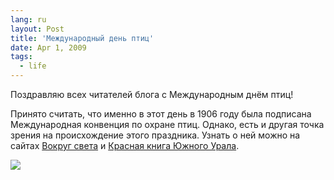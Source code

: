```yaml
---
lang: ru
layout: Post
title: 'Международный день птиц'
date: Apr 1, 2009
tags:
  - life
---
```


Поздравляю всех читателей блога с Международным днём птиц!

Принято считать, что именно в этот день в 1906 году была подписана Международная конвенция по охране птиц. Однако, есть и другая точка зрения на происхождение этого праздника. Узнать о ней можно на сайтах [Вокруг света](http://www.vokrugsveta.ru/telegraph/theory/280/ "Вокруг света: Про птичьи разговоры") и [Красная книга Южного Урала](http://www.redbook.ru/article217.html "Красная книга Южного Урала: Международный день птиц").

![](http://wow.sapegin.me/1C0z16091q1F/sapegin-artem-20d-2008-04-06-495-9514.jpg)
